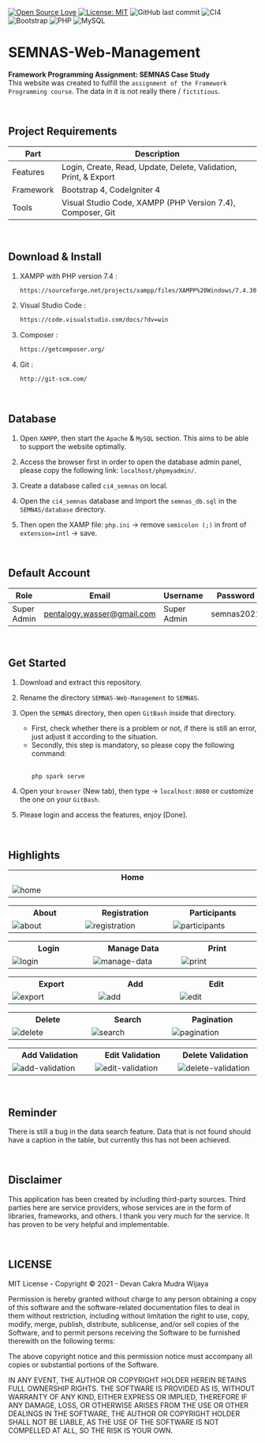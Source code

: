 [![Open Source Love](https://badges.frapsoft.com/os/v1/open-source.svg?style=flat)](https://github.com/ellerbrock/open-source-badges/)
[![License: MIT](https://img.shields.io/badge/License-MIT-green.svg)](https://opensource.org/licenses/MIT)
![GitHub last commit](https://img.shields.io/github/last-commit/devancakra/SEMNAS-Web-Management)
![CI4](https://img.shields.io/badge/-Codeigniter4-darkblue?style=flat&logo=Codeigniter)
![Bootstrap](https://img.shields.io/badge/-Bootstrap-purple.svg?&logo=bootstrap&logoColor=white)
![PHP](https://img.shields.io/badge/-PHP-grey.svg?&logo=PHP&logoColor=white)
![MySQL](https://img.shields.io/badge/-MySQL-blue.svg?style=flat&logo=mysql&logoColor=white)

# SEMNAS-Web-Management
<strong>Framework Programming Assignment: SEMNAS Case Study</strong><br>
This website was created to fulfill the ``` assignment of the Framework Programming course ```. The data in it is not really there / ``` fictitious ```.

<br>

## Project Requirements
| Part | Description |
| --- | --- |
| Features | Login, Create, Read, Update, Delete, Validation, Print, & Export |
| Framework | Bootstrap 4, CodeIgniter 4 |
| Tools | Visual Studio Code, XAMPP (PHP Version 7.4), Composer, Git |

<br>

## Download & Install
1. XAMPP with PHP version 7.4 :
   
   ```bash
   https://sourceforge.net/projects/xampp/files/XAMPP%20Windows/7.4.30/xampp-windows-x64-7.4.30-1-VC15-installer.exe/download
   ```
   
2. Visual Studio Code :
   
   ```bash
   https://code.visualstudio.com/docs/?dv=win
   ```
   
3. Composer :

   ```bash
   https://getcomposer.org/
   ```
   
4. Git :

   ```bash
   http://git-scm.com/
   ```

<br>

## Database
1. Open ``` XAMPP ```, then start the ``` Apache ``` & ``` MySQL ``` section. This aims to be able to support the website optimally.

2. Access the browser first in order to open the database admin panel, please copy the following link: ``` localhost/phpmyadmin/ ```.
   
3. Create a database called ``` ci4_semnas ``` on local.

4. Open the ``` ci4_semnas ``` database and Import the ``` semnas_db.sql ``` in the ``` SEMNAS/database ``` directory.
   
5. Then open the XAMP file: ``` php.ini ``` -> remove ``` semicolon (;) ``` in front of ``` extension=intl ``` -> save.

<br>

## Default Account
| Role | Email | Username | Password |
| --- | --- | --- | --- |
| Super Admin | pentalogy.wasser@gmail.com | Super Admin | semnas2021 |

<br>

## Get Started
1. Download and extract this repository.<br>
2. Rename the directory ``` SEMNAS-Web-Management ``` to ``` SEMNAS ```.<br>
3. Open the ``` SEMNAS ``` directory, then open ``` GitBash ``` inside that directory.
   <ul>
       <li>First, check whether there is a problem or not, if there is still an error, just adjust it according to the situation.</li>
       <li>Secondly, this step is mandatory, so please copy the following command:<br><br></li>
       
   ````bash
   php spark serve
   ````
   </ul>
4. Open your ``` browser ``` (New tab), then type -> ``` localhost:8080 ``` or customize the one on your ``` GitBash ```.<br>
5. Please login and access the features, enjoy [Done].

<br>

## Highlights
<table>
<tr>
<th width="840">Home</th>
</tr>
<tr>
<td><img src="https://user-images.githubusercontent.com/54527592/109822472-8fbef980-7c69-11eb-9fee-c3d6f7259862.png" alt="home"></td>
</tr>
</table>
<table>
<tr>
<th width="280">About</th>
<th width="280">Registration</th>
<th width="280">Participants</th>
</tr>
<tr>
<td><img src="https://user-images.githubusercontent.com/54527592/109822592-acf3c800-7c69-11eb-8193-5dc9c91d9b76.png" alt="about"></td>
<td><img src="https://user-images.githubusercontent.com/54527592/109823043-24295c00-7c6a-11eb-85ec-638a93e6b4fe.png" alt="registration"></td>
<td><img src="https://user-images.githubusercontent.com/54527592/109822749-d7458580-7c69-11eb-9332-efdeb85d009f.png" alt="participants"></td>
</tr>
</table>
<table>
<tr>
<th width="280">Login</th>
<th width="280">Manage Data</th>
<th width="280">Print</th>
</tr>
<tr>
<td><img src="https://user-images.githubusercontent.com/54527592/109823193-49b66580-7c6a-11eb-8e2c-c96bd31de17b.png" alt="login"></td>
<td><img src="https://user-images.githubusercontent.com/54527592/109821080-31454b80-7c68-11eb-9cb7-5c66e7420b0d.png" alt="manage-data"></td>
<td><img src="https://user-images.githubusercontent.com/54527592/109821231-59cd4580-7c68-11eb-986c-a3052f8e56c9.png" alt="print"></td>
</tr>
</table>
<table>
<tr>
<th width="280">Export</th>
<th width="280">Add</th>
<th width="280">Edit</th>
</tr>
<tr>
<td><img src="https://user-images.githubusercontent.com/54527592/109821446-926d1f00-7c68-11eb-86cd-fdf8bcd15009.png" alt="export"></td>
<td><img src="https://user-images.githubusercontent.com/54527592/109821546-a9ac0c80-7c68-11eb-8ed2-acfc2ff39b75.png" alt="add"></td>
<td><img src="https://user-images.githubusercontent.com/54527592/109821667-cb0cf880-7c68-11eb-84c1-b78656d5d403.png" alt="edit"></td>
</tr>
</table>
<table>
<tr>
<th width="280">Delete</th>
<th width="280">Search</th>
<th width="280">Pagination</th>
</tr>
<tr>
<td><img src="https://user-images.githubusercontent.com/54527592/109916076-8ffcda80-7ce5-11eb-9341-3949845899e4.png" alt="delete"></td>
<td><img src="https://user-images.githubusercontent.com/54527592/109821995-1e7f4680-7c69-11eb-9580-ceba86b7d798.png" alt="search"></td>
<td><img src="https://user-images.githubusercontent.com/54527592/109822130-42428c80-7c69-11eb-9fae-c2dfda284944.png" alt="pagination"></td>
</tr>
</table>
<table>
<tr>
<th width="280">Add Validation</th>
<th width="280">Edit Validation</th>
<th width="280">Delete Validation</th>
</tr>
<tr>
<td><img src="https://user-images.githubusercontent.com/54527592/109916408-2a5d1e00-7ce6-11eb-81cb-40be595c1404.png" alt="add-validation"></td>
<td><img src="https://user-images.githubusercontent.com/54527592/109916251-dc481a80-7ce5-11eb-8951-398f5d3ed958.png" alt="edit-validation"></td>
<td><img src="https://user-images.githubusercontent.com/54527592/109916161-b458b700-7ce5-11eb-8d13-a890ad4b0e55.png" alt="delete-validation"></td>
</tr>
</table>

<br>

## Reminder
There is still a bug in the data search feature. Data that is not found should have a caption in the table, but currently this has not been achieved.

<br>

## Disclaimer
This application has been created by including third-party sources. Third parties here are service providers, whose services are in the form of libraries, frameworks, and others. I thank you very much for the service. It has proven to be very helpful and implementable.

<br>

## LICENSE
MIT License - Copyright © 2021 - Devan Cakra Mudra Wijaya

Permission is hereby granted without charge to any person obtaining a copy of this software and the software-related documentation files to deal in them without restriction, including without limitation the right to use, copy, modify, merge, publish, distribute, sublicense, and/or sell copies of the Software, and to permit persons receiving the Software to be furnished therewith on the following terms:

The above copyright notice and this permission notice must accompany all copies or substantial portions of the Software.

IN ANY EVENT, THE AUTHOR OR COPYRIGHT HOLDER HEREIN RETAINS FULL OWNERSHIP RIGHTS. THE SOFTWARE IS PROVIDED AS IS, WITHOUT WARRANTY OF ANY KIND, EITHER EXPRESS OR IMPLIED, THEREFORE IF ANY DAMAGE, LOSS, OR OTHERWISE ARISES FROM THE USE OR OTHER DEALINGS IN THE SOFTWARE, THE AUTHOR OR COPYRIGHT HOLDER SHALL NOT BE LIABLE, AS THE USE OF THE SOFTWARE IS NOT COMPELLED AT ALL, SO THE RISK IS YOUR OWN.
